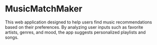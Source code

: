 # MusicMatchMaker
<p>This web application designed to help users find music recommendations based on their preferences. By analyzing user inputs such as favorite artists, genres, and mood, the app suggests personalized playlists and songs.</p>
